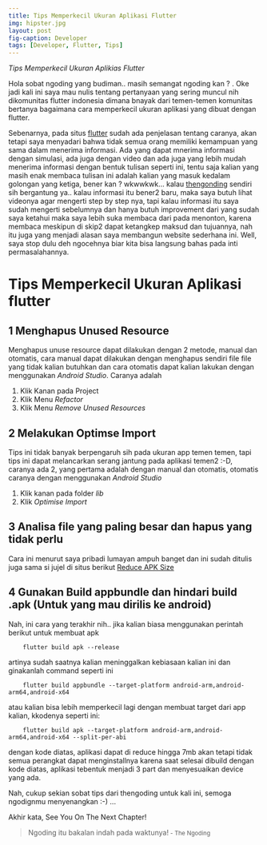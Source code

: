 ```yaml
---
title: Tips Memperkecil Ukuran Aplikasi Flutter
img: hipster.jpg
layout: post
fig-caption: Developer
tags: [Developer, Flutter, Tips]
---
```


*Tips Memperkecil Ukuran Aplikias Flutter*

Hola sobat ngoding yang budiman.. masih semangat ngoding kan ? . Oke jadi kali ini saya mau nulis tentang pertanyaan yang sering muncul nih dikomunitas flutter indonesia dimana bnayak dari temen-temen komunitas bertanya bagaimana cara memperkecil ukuran aplikasi yang dibuat dengan flutter.
<!--more-->

Sebenarnya, pada situs [flutter](https://flutter.dev) sudah ada penjelasan tentang caranya, akan tetapi saya menyadari bahwa tidak semua orang memiliki kemampuan yang sama dalam menerima informasi. Ada yang dapat mnerima informasi dengan simulasi, ada juga dengan video dan ada juga yang lebih mudah menerima informasi dengan bentuk tulisan seperti ini, tentu saja kalian yang masih enak membaca tulisan ini adalah kalian yang masuk kedalam golongan yang ketiga, bener kan ? wkwwkwk... kalau [thengonding](https://thengoding.com) sendiri sih bergantung ya.. kalau informasi itu bener2 baru, maka saya butuh lihat videonya agar mengerti step by step nya, tapi kalau informasi itu saya sudah mengerti sebelumnya dan hanya butuh improvement dari yang sudah saya ketahui maka saya lebih suka membaca dari pada menonton, karena membaca meskipun di skip2 dapat ketangkep maksud dan tujuannya, nah itu juga yang menjadi alasan saya membangun website sederhana ini. Well, saya stop dulu deh ngocehnya biar kita bisa langsung bahas pada inti permasalahannya.


# Tips Memperkecil Ukuran Aplikasi flutter #

## 1 Menghapus Unused Resource ##
Menghapus unuse resource dapat dilakukan dengan 2 metode, manual dan otomatis, cara manual dapat dilakukan dengan menghapus sendiri file file yang tidak kalian butuhkan dan cara otomatis dapat kalian lakukan dengan menggunakan *Android Studio*. Caranya adalah
1. Klik Kanan pada Project
2. Klik Menu *Refactor*
3. Klik Menu *Remove Unused Resources*

## 2 Melakukan Optimse Import 
Tips ini tidak banyak berpengaruh sih pada ukuran app temen temen, tapi tips ini dapat melancarkan serang jantung pada aplikasi temen2 :-D, caranya ada 2, yang pertama adalah dengan manual dan otomatis, otomatis caranya dengan menggunakan *Android Studio*
1. Klik kanan pada folder *lib*
2. Klik *Optimise Import*

## 3 Analisa file yang paling besar dan hapus yang tidak perlu ##
Cara ini menurut saya pribadi lumayan ampuh banget dan ini sudah ditulis juga sama si jujel di situs berikut [Reduce APK Size](https://developer.android.com/topic/performance/reduce-apk-size)

## 4 Gunakan Build appbundle dan hindari build .apk (Untuk yang mau dirilis ke android)
Nah, ini cara yang terakhir nih.. jika kalian biasa menggunakan perintah berikut untuk membuat apk

```
    flutter build apk --release
```

artinya sudah saatnya kalian meninggalkan kebiasaan kalian ini dan ginakanlah command seperti ini

```
    flutter build appbundle --target-platform android-arm,android-arm64,android-x64
```

atau kalian bisa lebih memperkecil lagi dengan membuat target dari app kalian, kkodenya seperti ini:

```
    flutter build apk --target-platform android-arm,android-arm64,android-x64 --split-per-abi
```
dengan kode diatas, aplikasi dapat di reduce hingga 7mb akan tetapi tidak semua perangkat dapat menginstallnya karena saat selesai dibuild dengan kode diatas, aplikasi tebentuk menjadi 3 part dan menyesuaikan device yang ada.

Nah, cukup sekian sobat tips dari thengoding untuk kali ini, semoga ngodignmu menyenangkan :-) ...

Akhir kata, See You On The Next Chapter!

>Ngoding itu bakalan indah pada waktunya!<small> - The Ngoding</small>